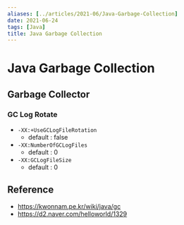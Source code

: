 ```yaml
---
aliases: [../articles/2021-06/Java-Garbage-Collection]
date: 2021-06-24
tags: [Java]
title: Java Garbage Collection
---
```

# Java Garbage Collection
## Garbage Collector

### GC Log Rotate
- `-XX:+UseGCLogFileRotation`
    - default : false
- `-XX:NumberOfGCLogFiles`
    - default : 0
- `-XX:GCLogFileSize`
    - default : 0



## Reference
- <https://kwonnam.pe.kr/wiki/java/gc>
- <https://d2.naver.com/helloworld/1329>
